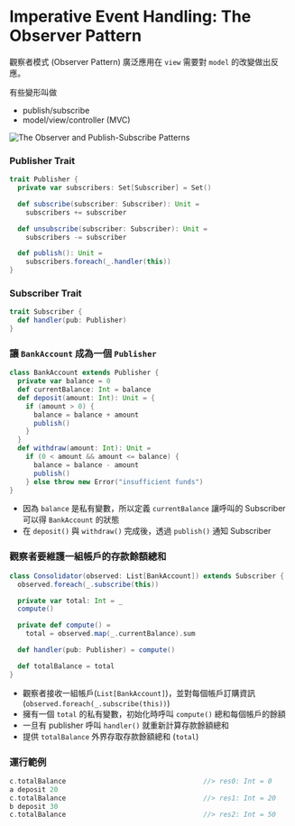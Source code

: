 # Imperative Event Handling: The Observer Pattern

觀察者模式 (Observer Pattern) 廣泛應用在 `view` 需要對 `model` 的改變做出反應。

有些變形叫做
- publish/subscribe
- model/view/controller (MVC)

![The Observer and Publish-Subscribe Patterns](http://assets.devx.com/articlefigs/18879.jpg)

### Publisher Trait

```scala
trait Publisher {
  private var subscribers: Set[Subscriber] = Set()

  def subscribe(subscriber: Subscriber): Unit =
    subscribers += subscriber

  def unsubscribe(subscriber: Subscriber): Unit =
    subscribers -= subscriber

  def publish(): Unit =
    subscribers.foreach(_.handler(this))
}
```

###  Subscriber Trait
```scala
trait Subscriber {
  def handler(pub: Publisher)
}
```

### 讓 `BankAccount` 成為一個 `Publisher`
```scala
class BankAccount extends Publisher {
  private var balance = 0
  def currentBalance: Int = balance
  def deposit(amount: Int): Unit = {
    if (amount > 0) {
      balance = balance + amount
      publish()
    }
  }
  def withdraw(amount: Int): Unit =
    if (0 < amount && amount <= balance) {
      balance = balance - amount
      publish()
    } else throw new Error("insufficient funds")
}
```
- 因為 `balance` 是私有變數，所以定義 `currentBalance` 讓呼叫的 Subscriber 可以得 `BankAccount` 的狀態
- 在 `deposit()` 與 `withdraw()` 完成後，透過 `publish()` 通知 Subscriber

### 觀察者要維護一組帳戶的存款餘額總和
```scala
class Consolidator(observed: List[BankAccount]) extends Subscriber {
  observed.foreach(_.subscribe(this))

  private var total: Int = _
  compute()

  private def compute() =
    total = observed.map(_.currentBalance).sum

  def handler(pub: Publisher) = compute()

  def totalBalance = total
}
```
- 觀察者接收一組帳戶(`List[BankAccount]`)，並對每個帳戶訂購資訊 (`observed.foreach(_.subscribe(this))`)
- 擁有一個 `total` 的私有變數，初始化時呼叫 `compute()` 總和每個帳戶的餘額
- 一旦有 publisher 呼叫 `handler()` 就重新計算存款餘額總和
- 提供 `totalBalance` 外界存取存款餘額總和 (`total`)

### 運行範例
```scala
c.totalBalance                                  //> res0: Int = 0
a deposit 20
c.totalBalance                                  //> res1: Int = 20
b deposit 30
c.totalBalance                                  //> res2: Int = 50
```

